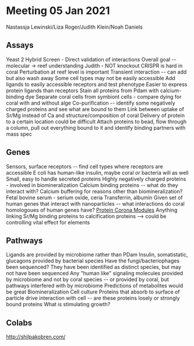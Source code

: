 # Meeting 05 Jan 2021
Nastassja Lewinski/Liza Roger/Judith Klein/Noah Daniels

## Assays
Yeast 2 Hybrid Screen - Direct validation of interactions
Overall goal -- molecular -> reef understanding
Judith - NOT knockout
CRISPR is hard in coral
Perturbation at reef level is important
Transient interaction -- can add but also wash away
Some cell types may not be easily accessible
Add ligands to easily accessible receptors and test phenotype
Easier to express protein ligands than receptors
Stain all proteins from Pdam with calcium-binding dye
Separate coral cells from symbiont cells - compare dying for coral with and without alge
Co-purification -- identify some negatively charged proteins and see what are bound to them
Link between uptake of Sr/Mg instead of Ca and structure/composition of coral
Delivery of protein to a certain location could be difficult
Attach proteins to bead, flow through a column, pull out everything bound to it and identify binding partners with mass spec

## Genes
Sensors, surface receptors -- find cell types where receptors are accessible
E coli has human-like insulin, maybe coral or bacteria will as well
Small, easy to handle secreted proteins
Highly negatively charged proteins - involved in biomineralization
Calcium binding proteins -- what do they interact with? Calcium buffering for reasons other than biomineralization?
Fetal bovine serum - serium oxide, ceria
    Transferrin, albumin
Given set of human genes that interact with nanoparticles -- what interactions do coral homologoues of human genes have? [Protein Corona Modules](https://www.journals.uchicago.edu/doi/10.1086/689590)
Anything linking Sr/Mg binding proteins to calcification proteins --> could be controlling vital effect for elements

## Pathways
Ligands are provided by microbiome rather than PDam
    Insulin, somatistatic, glucagons provided by bacterial species
    Have the fungi/bacteriophages been sequenced? They have been identified as distinct species, but may not have been sequenced
Any "human like" signaling molecules provided by microbiome and not by coral species  -- or provided by coral, but pathways interfered with by microbiome
Predictions of metabolites would be great
Biomineralization
Cell culture
Proteins that absorb to surface of particle drive interaction with cell -- are these proteins losely or strongly bound proteins
What is stimulating growth?

## Colabs
http://shilpakobren.com/
